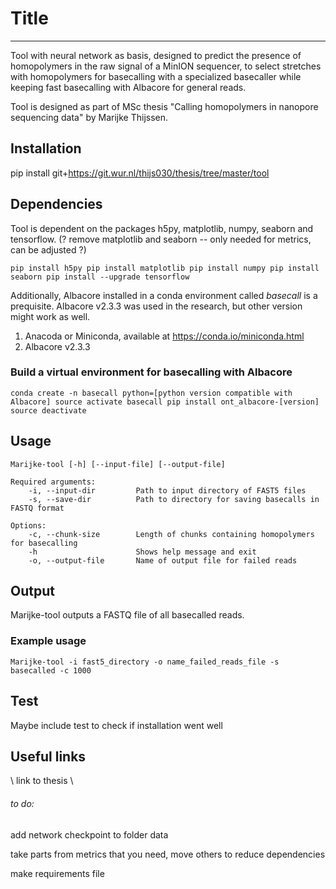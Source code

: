 # Title
-------------------------------------------------------------------------------
Tool with neural network as basis, designed to predict the presence of homopolymers
in the raw signal of a MinION sequencer, to select stretches with homopolymers for
basecalling with a specialized basecaller while keeping fast basecalling with Albacore for
general reads.

Tool is designed as part of MSc thesis "Calling homopolymers in nanopore sequencing data"
by Marijke Thijssen.


## Installation
pip install git+https://git.wur.nl/thijs030/thesis/tree/master/tool

## Dependencies
Tool is dependent on the packages h5py, matplotlib, numpy, seaborn and tensorflow.
(? remove matplotlib and seaborn -- only needed for metrics, can be adjusted ?)

`pip install h5py
pip install matplotlib
pip install numpy
pip install seaborn
pip install --upgrade tensorflow`

Additionally, Albacore installed in a conda environment called *basecall* is a prequisite. Albacore v2.3.3
was used in the research, but other version might work as well.
1. Anacoda or Miniconda, available at https://conda.io/miniconda.html
2. Albacore v2.3.3

### Build a virtual environment for basecalling with Albacore
`conda create -n basecall python=[python version compatible with Albacore]
source activate basecall
pip install ont_albacore-[version]
source deactivate`


## Usage
```
Marijke-tool [-h] [--input-file] [--output-file]

Required arguments:
    -i, --input-dir         Path to input directory of FAST5 files
    -s, --save-dir          Path to directory for saving basecalls in FASTQ format
    
Options:
    -c, --chunk-size        Length of chunks containing homopolymers for basecalling
    -h                      Shows help message and exit
    -o, --output-file       Name of output file for failed reads
```


## Output 
Marijke-tool outputs a FASTQ file of all basecalled reads.

### Example usage
`Marijke-tool -i fast5_directory -o name_failed_reads_file -s basecalled -c 1000`

## Test
Maybe include test to check if installation went well

## Useful links
\ link to thesis \



###### to do:
add network checkpoint to folder data

take parts from metrics that you need, move others to reduce dependencies

make requirements file
